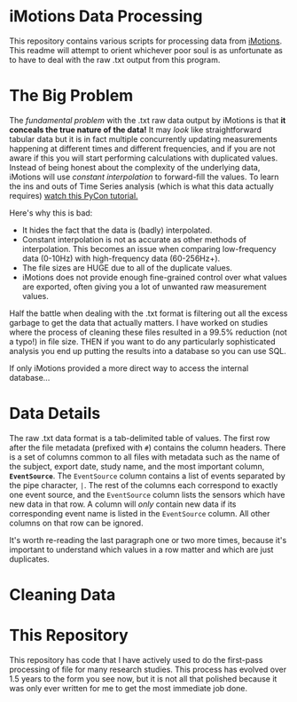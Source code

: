 # iMotions Data Processing

This repository contains various scripts for processing data from [iMotions](https://imotions.com).
This readme will attempt to orient whichever poor soul is as unfortunate as to
have to deal with the raw .txt output from this program.

# The Big Problem
The *fundamental problem* with the .txt raw data output by iMotions is 
that **it conceals the true nature of the data!** It may *look* like
straightforward tabular data but it is in fact multiple concurrently updating measurements
happening at different times and different frequencies, and if you are not aware
if this you will start performing calculations with duplicated values. Instead of
being honest about the complexity of the underlying data, iMotions will use *constant interpolation* 
to forward-fill the values. To learn the ins and outs of Time Series analysis (which is what this data 
actually requires) [watch this PyCon tutorial.](https://youtu.be/zmfe2RaX-14)

Here's why this is bad:
* It hides the fact that the data is (badly) interpolated.
* Constant interpolation is not as accurate as other methods of interpolation. This becomes an issue when 
comparing low-frequency data (0-10Hz) with high-frequency data (60-256Hz+).
* The file sizes are HUGE due to all of the duplicate values.
* iMotions does not provide enough fine-grained control over what values are exported, often giving you a lot
of unwanted raw measurement values.

Half the battle when dealing with the .txt format is filtering out all the excess garbage to get
the data that actually matters. I have worked on studies where the process of cleaning these files
resulted in a 99.5% reduction (not a typo!) in file size. THEN if you want to do any particularly sophisticated
analysis you end up putting the results into a database so you can use SQL. 

If only iMotions provided a more direct way to access the internal database...

# Data Details
The raw .txt data format is a tab-delimited table of values. The first row after the file metadata (prefixed with `#`) 
contains the column headers. There is a set of columns common to all files with metadata such as the name of the 
subject, export date, study name, and the most important column, **`EventSource`**. The `EventSource` column contains a
list of events separated by the pipe character, `|`. The rest of the columns each correspond to exactly one event source,
and the `EventSource` column lists the sensors which have new data in that row. A column will *only* contain new
data if its corresponding event name is listed in the `EventSource` column. All other columns on that row can be ignored.

It's worth re-reading the last paragraph one or two more times, because it's important to understand which values in a
row matter and which are just duplicates.

# Cleaning Data


# This Repository
This repository has code that I have actively used to do the first-pass processing of file for many research
studies. This process has evolved over 1.5 years to the form you see now, but it is not all that polished because it was
only ever written for me to get the most immediate job done.